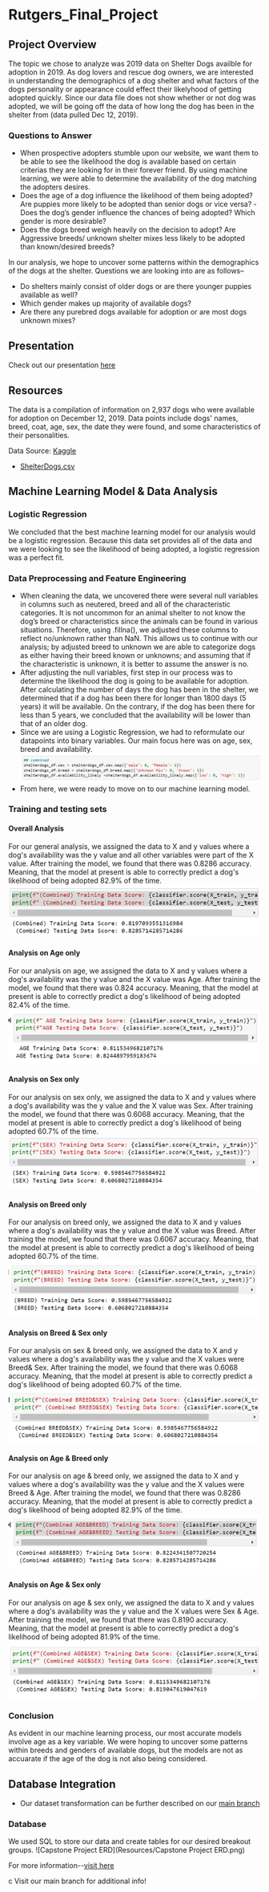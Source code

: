 # Rutgers_Final_Project
## Project Overview
The topic we chose to analyze was 2019 data on Shelter Dogs availble for adoption in 2019. As dog lovers and rescue dog owners, we are interested in understanding the demographics of a dog shelter and what factors of the dogs personality or appearance could effect their likelyhood of getting adopted quickly. Since our data file does not show whether or not dog was adopted, we will be going off the data of how long the dog has been in the shelter from (data pulled Dec 12, 2019).

### Questions to Answer
- When prospective adopters stumble upon our website, we want them to be able to see the likelihood the dog is available based on certain criterias they are looking for in their forever friend. By using machine learning, we were able to determine the availability of the dog matching the adopters desires.
- Does the age of a dog influence the likelihood of them being adopted? Are puppies more likely to be adopted than senior dogs or vice versa?
-Does the dog’s gender influence the chances of being adopted? Which gender is more desirable?
- Does the dogs breed weigh heavily on the decision to adopt? Are Aggressive breeds/ unknown shelter mixes less likely to be adopted than known/desired breeds?

In our analysis, we hope to uncover some patterns within the demographics of the dogs at the shelter. Questions we are looking into are as follows–
- Do shelters mainly consist of older dogs or are there younger puppies available as well?
- Which gender makes up majority of available dogs?
- Are there any purebred dogs available for adoption or are most dogs unknown mixes?

## Presentation
Check out our presentation [here](https://docs.google.com/presentation/d/1pDOwgm4KDFHsqqZ5XA-lx-JEhnzCCqGH-2m1Bs0F4_8/edit#slide=id.p)

## Resources
The data is a compilation of information on 2,937 dogs who were available for adoption on December 12, 2019. Data points include dogs' names, breed, coat, age, sex, the date they were found, and some characteristics of their personalities.

Data Source: [Kaggle](https://www.kaggle.com/datasets/jmolitoris/adoptable-dogs)

- [ShelterDogs.csv](https://www.kaggle.com/datasets/jmolitoris/adoptable-dogs?select=ShelterDogs.csv)

## Machine Learning Model & Data Analysis
### Logistic Regression
We concluded that the best machine learning model for our analysis would be a logistic regression. Because this data set provides all of the data and we were looking to see the likelihood of being adopted, a logistic regression was a perfect fit.
### Data Preprocessing and Feature Engineering
- When cleaning the data, we uncovered there were several null variables in columns such as neutered, breed and all of the characteristic categories. It is not uncommon for an animal shelter to not know the dog’s breed or characteristics since the animals can be found in various situations. Therefore, using .fillna(), we adjusted these columns to reflect no/unknown rather than NaN. This allows us to continue with our analysis; by adjusted breed to unknown we are able to categorize dogs as either having their breed known or unknowns; and assuming that if the characteristic is unknown, it is better to assume the answer is no.
- After adjusting the null variables, first step in our process was to determine the likelihood the dog is going to be available for adoption. After calculating the number of days the dog has been in the shelter, we determined that if a dog has been there for longer than 1800 days (5 years) it will be available. On the contrary, if the dog has been there for less than 5 years, we concluded that the availability will be lower than that of an older dog.
- Since we are using a Logistic Regression, we had to reformulate our datapoints into binary variables. Our main focus here was on age, sex, breed and availability.  
![binary_variables](Resources/binary_variables.PNG)
- From here, we were ready to move on to our machine learning model.

### Training and testing sets
#### Overall Analysis
For our general analysis, we assigned the data to X and y values where a dog's availability was the y value and all other variables were part of the X value. After training the model, we found that there was 0.8286 accuracy. Meaning, that the model at present is able to correctly predict a dog's likelihood of being adopted 82.9% of the time.
![overall_machine_learning](Resources/overall_machine_learning.PNG)

#### Analysis on Age only
For our analysis on age, we assigned the data to X and y values where a dog's availability was the y value and the X value was Age. After training the model, we found that there was 0.824 accuracy. Meaning, that the model at present is able to correctly predict a dog's likelihood of being adopted 82.4% of the time.
![age_machine_learning](Resources/age_machine_learning.PNG)

#### Analysis on Sex only
For our analysis on sex only, we assigned the data to X and y values where a dog's availability was the y value and the X value was Sex. After training the model, we found that there was 0.6068 accuracy. Meaning, that the model at present is able to correctly predict a dog's likelihood of being adopted 60.7% of the time.
![sex_machine_learning](Resources/sex_machine_learning.PNG)

#### Analysis on Breed only
For our analysis on breed only, we assigned the data to X and y values where a dog's availability was the y value and the X value was Breed. After training the model, we found that there was 0.6067 accuracy. Meaning, that the model at present is able to correctly predict a dog's likelihood of being adopted 60.7% of the time.
![breed_machine_learning](Resources/breed_machine_learning.PNG)

#### Analysis on Breed & Sex only
For our analysis on sex & breed only, we assigned the data to X and y values where a dog's availability was the y value and the X values were Breed&  Sex. After training the model, we found that there was 0.6068 accuracy. Meaning, that the model at present is able to correctly predict a dog's likelihood of being adopted 60.7% of the time.
![breedsex_machine_learning](Resources/breedsex_machine_learning.PNG)

#### Analysis on Age & Breed only
For our analysis on age & breed only, we assigned the data to X and y values where a dog's availability was the y value and the X values were Breed & Age. After training the model, we found that there was 0.8286 accuracy. Meaning, that the model at present is able to correctly predict a dog's likelihood of being adopted 82.9% of the time.
![agebreed_machine_learning](Resources/agebreed_machine_learning.PNG)

#### Analysis on Age & Sex only
For our analysis on age & sex only, we assigned the data to X and y values where a dog's availability was the y value and the X values were Sex & Age. After training the model, we found that there was 0.8190 accuracy. Meaning, that the model at present is able to correctly predict a dog's likelihood of being adopted 81.9% of the time.
![agesex_machine_learning](Resources/agesex_machine_learning.PNG)

### Conclusion
As evident in our machine learning process, our most accurate models involve age as a key variable. We were hoping to uncover some patterns within breeds and genders of available dogs, but the models are not as accuarate if the age of the dog is not also being considered.


## Database Integration
- Our dataset transformation can be further described on our [main branch](https://github.com/nataliecagno/Rutgers_Final_Project)

### Database
We used SQL to store our data and create tables for our desired breakout groups. 
![Capstone Project ERD](Resources/Capstone Project ERD.png)

For more information--[visit here](https://github.com/nataliecagno/Rutgers_Final_Project/tree/Annie)

c Visit our main branch for additional info!
